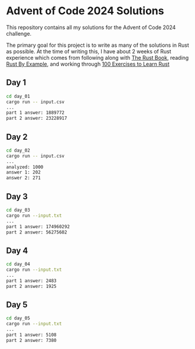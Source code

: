 # Advent of Code 2024 Solutions

This repository contains all my solutions for the Advent of Code 2024 challenge.

The primary goal for this project is to write as many of the solutions in Rust
as possible. At the time of writing this, I have about 2 weeks of Rust experience
which comes from following along with [The Rust Book](https://doc.rust-lang.org/beta/book),
reading [Rust By Example](https://doc.rust-lang.org/rust-by-example), and working
through [100 Exercises to Learn Rust](https://rust-exercises.com/100-exercises/)

## Day 1

```sh
cd day_01
cargo run -- input.csv
...
part 1 answer: 1889772
part 2 answer: 23228917
```

## Day 2

```sh
cd day_02
cargo run -- input.csv
...
analyzed: 1000
answer 1: 202
answer 2: 271
```

## Day 3

```sh
cd day_03
cargo run --input.txt
...
part 1 answer: 174960292
part 2 answer: 56275602
```

## Day 4

```sh
cd day_04
cargo run --input.txt
...
part 1 answer: 2483
part 2 answer: 1925
```

## Day 5

```sh
cd day_05
cargo run --input.txt
...
part 1 answer: 5108
part 2 answer: 7380
```

